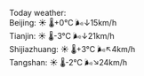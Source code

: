 Today weather:  
Beijing: ☀️   🌡️+0°C 🌬️↓15km/h  
Tianjin: ☀️   🌡️-3°C 🌬️↓21km/h  
Shijiazhuang: ☀️   🌡️+3°C 🌬️↖4km/h  
Tangshan: ☀️   🌡️-2°C 🌬️↘24km/h  
